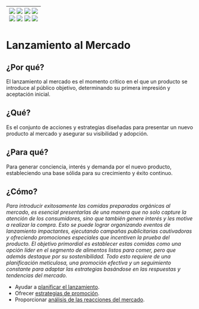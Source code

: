 <div align=right>

|[![](https://img.shields.io/badge/-Inicio-FFF?style=flat&logo=Emlakjet&logoColor=black)](/README.md) [![](https://img.shields.io/badge/-Introducción-FFF?style=flat&logo=abbrobotstudio&logoColor=black)](/documentos/intro.md) [![](https://img.shields.io/badge/-Modelos_de_lenguaje-FFF?style=flat&logo=LiveChat&logoColor=black)](/documentos/LLMs.md) [![](https://img.shields.io/badge/-Panorámica-FFF?style=flat&logo=openstreetmap&logoColor=black)](/documentos/panoramica.md)<br>  [![](https://img.shields.io/badge/-Prompts-FFF?style=flat&logo=Proton&logoColor=black)](/documentos/prompts/README.md) [![](https://img.shields.io/badge/-Ing,_de_prompts-FFF?style=flat&logo=googleearthengine&logoColor=black)](/documentos/ingenieriaDePrompts/README.md) [![](https://img.shields.io/badge/-Patrones-FFF?style=flat&logo=textpattern&logoColor=black)](/documentos/ingenieriaDePrompts/patrones/README.md) [![](https://img.shields.io/badge/-Casos_de_uso-FFF?style=flat&logo=gitbook&logoColor=black)](/documentos/casosDeUso/README.md)|
|-:|

</div>

# Lanzamiento al Mercado

## ¿Por qué?

El lanzamiento al mercado es el momento crítico en el que un producto se introduce al público objetivo, determinando su primera impresión y aceptación inicial.

## ¿Qué?

Es el conjunto de acciones y estrategias diseñadas para presentar un nuevo producto al mercado y asegurar su visibilidad y adopción.

## ¿Para qué?

Para generar conciencia, interés y demanda por el nuevo producto, estableciendo una base sólida para su crecimiento y éxito continuo.

## ¿Cómo?

*Para introducir exitosamente las comidas preparadas orgánicas al mercado, es esencial presentarlas de una manera que no solo capture la atención de los consumidores, sino que también genere interés y les motive a realizar la compra. Esto se puede lograr organizando eventos de lanzamiento impactantes, ejecutando campañas publicitarias cautivadoras y ofreciendo promociones especiales que incentiven la prueba del producto. El objetivo primordial es establecer estas comidas como una opción líder en el segmento de alimentos listos para comer, pero que además destaque por su sostenibilidad. Todo esto requiere de una planificación meticulosa, una promoción efectiva y un seguimiento constante para adaptar las estrategias basándose en las respuestas y tendencias del mercado.*

- Ayudar a [planificar el lanzamiento](planificarLanzamiento.md).
- Ofrecer [estrategias de promoción](estrategiasPromocion.md).
- Proporcionar [análisis de las reacciones del mercado](analizarReacciones.md).
